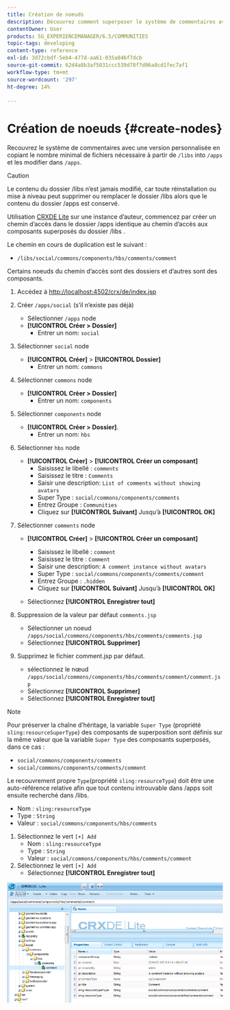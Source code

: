 ```yaml
---
title: Création de noeuds
description: Découvrez comment superposer le système de commentaires avec une version personnalisée en copiant le nombre minimal de fichiers nécessaires à partir de /libs et en les modifiant dans /apps.
contentOwner: User
products: SG_EXPERIENCEMANAGER/6.5/COMMUNITIES
topic-tags: developing
content-type: reference
exl-id: 3d72cbdf-5eb4-477d-aa61-035a846f7dcb
source-git-commit: 62d4a8b3af5031ccc539d78f7d06a8cd1fec7af1
workflow-type: tm+mt
source-wordcount: '297'
ht-degree: 14%

---
```


# Création de noeuds {#create-nodes}

Recouvrez le système de commentaires avec une version personnalisée en copiant le nombre minimal de fichiers nécessaire à partir de `/libs` into `/apps` et les modifier dans `/apps`.

>[!CAUTION]
>
>Le contenu du dossier /libs n’est jamais modifié, car toute réinstallation ou mise à niveau peut supprimer ou remplacer le dossier /libs alors que le contenu du dossier /apps est conservé.

Utilisation [CRXDE Lite](../../help/sites-developing/developing-with-crxde-lite.md) sur une instance d’auteur, commencez par créer un chemin d’accès dans le dossier /apps identique au chemin d’accès aux composants superposés du dossier /libs .

Le chemin en cours de duplication est le suivant :

* `/libs/social/commons/components/hbs/comments/comment`

Certains noeuds du chemin d’accès sont des dossiers et d’autres sont des composants.

1. Accédez à [http://localhost:4502/crx/de/index.jsp](http://localhost:4502/crx/de/index.jsp)
1. Créer `/apps/social` (s’il n’existe pas déjà)
   * Sélectionner `/apps` node
   * **[!UICONTROL Créer > Dossier]**
      * Entrer un nom: `social`
1. Sélectionner `social` node
   * **[!UICONTROL Créer]** > **[!UICONTROL Dossier]**
      * Entrer un nom: `commons`
1. Sélectionner `commons` node
   * **[!UICONTROL Créer > Dossier]**
      * Entrer un nom: `components`
1. Sélectionner `components` node
   * **[!UICONTROL Créer > Dossier]**.
      * Entrer un nom: `hbs`
1. Sélectionner `hbs` node
   * **[!UICONTROL Créer]** > **[!UICONTROL Créer un composant]**
      * Saisissez le libellé : `comments`
      * Saisissez le titre : `Comments`
      * Saisir une description: `List of comments without showing avatars`
      * Super Type : `social/commons/components/comments`
      * Entrez Groupe : `Communities`
      * Cliquez sur **[!UICONTROL Suivant]** Jusqu’à **[!UICONTROL OK]**
1. Sélectionner `comments` node

   * **[!UICONTROL Créer]** > **[!UICONTROL Créer un composant]**

      * Saisissez le libellé : `comment`
      * Saisissez le titre : `Comment`
      * Saisir une description: `A comment instance without avatars`
      * Super Type : `social/commons/components/comments/comment`
      * Entrez Groupe : `.hidden`
      * Cliquez sur **[!UICONTROL Suivant]** Jusqu’à **[!UICONTROL OK]**
   * Sélectionnez **[!UICONTROL Enregistrer tout]**
1. Suppression de la valeur par défaut `comments.jsp`
   * Sélectionner un noeud `/apps/social/commons/components/hbs/comments/comments.jsp`
   * Sélectionnez **[!UICONTROL Supprimer]**
1. Supprimez le fichier comment.jsp par défaut.
   * sélectionnez le nœud `/apps/social/commons/components/hbs/comments/comment/comment.jsp`
   * Sélectionnez **[!UICONTROL Supprimer]**
   * Sélectionnez **[!UICONTROL Enregistrer tout]**

>[!NOTE]
>
>Pour préserver la chaîne d’héritage, la variable `Super Type` (propriété `sling:resourceSuperType`) des composants de superposition sont définis sur la même valeur que la variable `Super Type` des composants superposés, dans ce cas :
>
>* `social/commons/components/comments`
>* `social/commons/components/comments/comment`

Le recouvrement propre `Type`(propriété `sling:resourceType`) doit être une auto-référence relative afin que tout contenu introuvable dans /apps soit ensuite recherché dans /libs.
* Nom : `sling:resourceType`
* Type : `String`
* Valeur : `social/commons/components/hbs/comments`

1. Sélectionnez le vert `[+] Add`
   * Nom : `sling:resourceType`
   * Type : `String`
   * Valeur : `social/commons/components/hbs/comments/comment`
1. Sélectionnez le vert `[+] Add`
   * Sélectionnez **[!UICONTROL Enregistrer tout]**

![create-nodes](assets/create-nodes.png)

